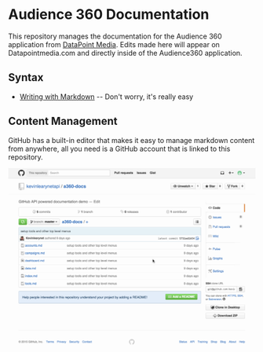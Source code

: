 # Audience 360 Documentation

This repository manages the documentation for the Audience 360 application from [DataPoint Media](http://www.datapointmedia.com). Edits made here will appear on Datapointmedia.com and directly inside of the Audience360 application.

## Syntax

* [Writing with Markdown](https://guides.github.com/features/mastering-markdown/#GitHub-flavored-markdown) -- Don't worry, it's really easy

## Content Management

GitHub has a built-in editor that makes it easy to manage markdown content from anywhere, all you need is a GitHub account that is linked to this repository.

![Editing markdown directly in GitHub UI](/assets/editing-markdown-github.gif?raw=true "Editing Markdown documents directly in the GitHub UI")